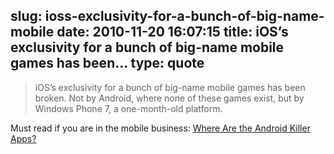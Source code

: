 slug: ioss-exclusivity-for-a-bunch-of-big-name-mobile
date: 2010-11-20 16:07:15
title: iOS’s exclusivity for a bunch of big-name mobile games has been...
type: quote
---

> iOS’s exclusivity for a bunch of big-name mobile games has been broken. Not by Android, where none of these games exist, but by Windows Phone 7, a one-month-old platform.

Must read if you are in the mobile business: [Where Are the Android Killer Apps?](http://daringfireball.net/2010/11/where_are_the_android_killer_apps)
